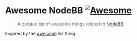# Awesome NodeBB [![Awesome](https://cdn.rawgit.com/sindresorhus/awesome/d7305f38d29fed78fa85652e3a63e154dd8e8829/media/badge.svg)](https://github.com/sindresorhus/awesome)

> A curated list of awesome things related to [NodeBB](https://github.com/NodeBB/NodeBB).

Inspired by the [awesome](https://github.com/sindresorhus/awesome) list thing.
